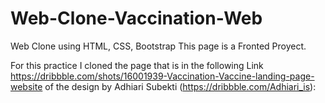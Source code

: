 # Web-Clone-Vaccination-Web
Web Clone using HTML, CSS, Bootstrap 
This page is a Fronted Proyect.

For this practice I cloned the page that is in the following Link https://dribbble.com/shots/16001939-Vaccination-Vaccine-landing-page-website of the design by Adhiari Subekti (https://dribbble.com/Adhiari_is):

